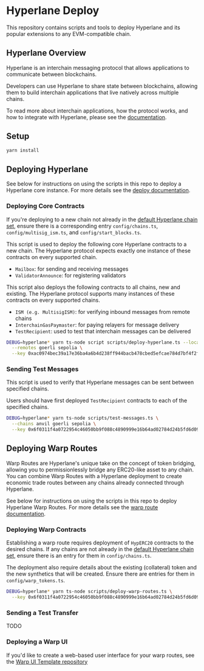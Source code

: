 # Hyperlane Deploy

This repository contains scripts and tools to deploy Hyperlane and its popular extensions to any EVM-compatible chain.

## Hyperlane Overview

Hyperlane is an interchain messaging protocol that allows applications to communicate between blockchains.

Developers can use Hyperlane to share state between blockchains, allowing them to build interchain applications that live natively across multiple chains.

To read more about interchain applications, how the protocol works, and how to integrate with Hyperlane, please see the [documentation](https://docs.hyperlane.xyz).

## Setup

```bash
yarn install
```

## Deploying Hyperlane

See below for instructions on using the scripts in this repo to deploy a Hyperlane core instance. For more details see the [deploy documentation](https://docs.hyperlane.xyz/docs/deploy/deploy-hyperlane).

### Deploying Core Contracts

If you're deploying to a new chain not already in the [default Hyperlane chain set](https://docs.hyperlane.xyz/docs/resources/domains), ensure there is a corresponding entry `config/chains.ts`, `config/multisig_ism.ts`, and `config/start_blocks.ts`.

This script is used to deploy the following core Hyperlane contracts to a new chain. The Hyperlane protocol expects exactly one instance of these contracts on every supported chain.

- `Mailbox`: for sending and receiving messages
- `ValidatorAnnounce`: for registering validators

This script also deploys the following contracts to all chains, new and existing. The Hyperlane protocol supports many instances of these contracts on every supported chains.

- `ISM (e.g. MultisigISM)`: for verifying inbound messages from remote chains
- `InterchainGasPaymaster`: for paying relayers for message delivery
- `TestRecipient`: used to test that interchain messages can be delivered

```bash
DEBUG=hyperlane* yarn ts-node script scripts/deploy-hyperlane.ts --local anvil \
  --remotes goerli sepolia \
  --key 0xac0974bec39a17e36ba4a6b4d238ff944bacb478cbed5efcae784d7bf4f2ff80
```

### Sending Test Messages

This script is used to verify that Hyperlane messages can be sent between specified chains.

Users should have first deployed `TestRecipient` contracts to each of the specified chains.

```sh
DEBUG=hyperlane* yarn ts-node scripts/test-messages.ts \
  --chains anvil goerli sepolia \
  --key 0x6f0311f4a0722954c46050bb9f088c4890999e16b64ad02784d24b5fd6d09061
```

## Deploying Warp Routes

Warp Routes are Hyperlane's unique take on the concept of token bridging, allowing you to permissionlessly bridge any ERC20-like asset to any chain. You can combine Warp Routes with a Hyperlane deployment to create economic trade routes between any chains already connected through Hyperlane.

See below for instructions on using the scripts in this repo to deploy Hyperlane Warp Routes. For more details see the [warp route documentation](https://docs.hyperlane.xyz/docs/deploy/deploy-warp-route).

### Deploying Warp Contracts

Establishing a warp route requires deployment of `HypERC20` contracts to the desired chains. If any chains are not already in the [default Hyperlane chain set](https://docs.hyperlane.xyz/docs/resources/domains), ensure there is an entry for them in `config/chains.ts`.

The deployment also require details about the existing (collateral) token and the new synthetics that will be created. Ensure there are entries for them in `config/warp_tokens.ts`.

```sh
DEBUG=hyperlane* yarn ts-node scripts/deploy-warp-routes.ts \
  --key 0x6f0311f4a0722954c46050bb9f088c4890999e16b64ad02784d24b5fd6d09061
```

### Sending a Test Transfer

TODO

### Deploying a Warp UI

If you'd like to create a web-based user interface for your warp routes, see the [Warp UI Template repository](https://github.com/hyperlane-xyz/hyperlane-warp-ui-template)